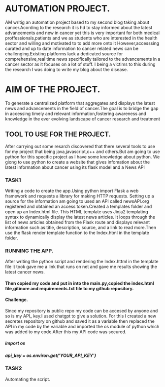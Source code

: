 # AUTOMATION PROJECT.
AM writig an automation project based to my second blog taking about cancer.Acording to the research it is hd to stay informed about the latest advancements and new in cancer yet this is very important for both medical proffessionals,patients and we as students who are interested in the health sector and willing and motivated to to add more onto it
However,accesssing curated and up to date information to cancer related news can be challenging.Existing platforms lack a dedicated source for comprehensive,real time news specifically tailored to the advancements in a cancer sector as it focuses on a lot of stuff. I being a victims to this during the research I was doing to write my blog about the disease.

# AIM OF THE PROJECT.
To generate a centralized platform that aggregates and displays the latest news and advancements in the field of cancer.The goal is to bridge the gap in accessing timely and relevant information,fostering awareness and knowledge in the ever evolving landscape of cancer research and treatment
## TOOL TO USE FOR THE PROJECT.
After carrying out some resarch discovered that there several tools to use for my project that being java,javascript,c++ and others.But am going to use python for this specific project as I have some knowledge about python.
We  giong to use python to create a website that gives infomation about the latest information about cancer using its flask model and a News API
### TASK1
  Writing a code to create the app.Using python import Flask a web framework and requests a library for making HTTP requests.
Setting up a source for the information am going to used an API called newsAPI.org registered and obtained an access token.Created a templates folder and open up an Index.html file. This HTML template uses Jinja2 templating syntax to dynamically display the latest news articles. It loops through the list of news articles obtained from the Flask route and displays relevant information such as title, description, source, and a link to read more.Then use the flask render template function to the Index.html in the template folder.

### RUNNING THE APP.
After writing the python script and rendering the Index.httml in the template file it took gave me a link that runs on net and gave me results showing the latest cancer news.
#### Then copied my code and put in into the main.py,copied the index.html file,gitinore and requirements.txt file to my github repository.
#### Challenge.
Since my repository is public repo my code can be accesed by anyone and so is my API_ key.I used chatgpt to give a solution.
For this I created a new secretes repository on github and saved it as a variable then replaced the API in my code by the variable and imported the os module of python which was added to my code.After this my API code was secured.


##### import os

##### api_key = os.environ.get('YOUR_API_KEY')

### TASK2
Automating the script.

